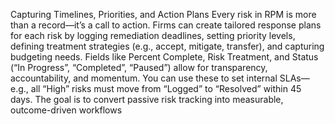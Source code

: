 Capturing Timelines, Priorities, and Action Plans
Every risk in RPM is more than a record—it’s a call to action. Firms can create tailored response plans for each risk by logging remediation deadlines, setting priority levels, defining treatment strategies (e.g., accept, mitigate, transfer), and capturing budgeting needs.
Fields like Percent Complete, Risk Treatment, and Status (“In Progress”, “Completed”, “Paused”) allow for transparency, accountability, and momentum. You can use these to set internal SLAs—e.g., all “High” risks must move from “Logged” to “Resolved” within 45 days. The goal is to convert passive risk tracking into measurable, outcome-driven workflows
